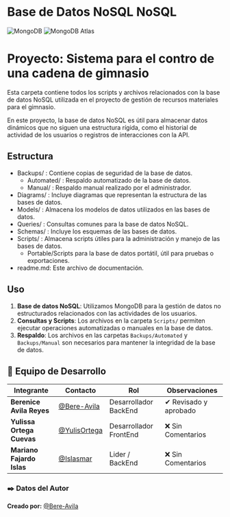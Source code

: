 # Base de Datos NoSQL NoSQL 
![MongoDB](https://img.shields.io/badge/MongoDB-47A248?style=for-the-badge&logo=mongodb&logoColor=white) ![MongoDB Atlas](https://img.shields.io/badge/MongoDB_Atlas-47A248?style=for-the-badge&logo=mongodb&logoColor=white)


#  Proyecto: Sistema para el contro de una cadena de gimnasio 

Esta carpeta contiene todos los scripts y archivos relacionados con la base de datos NoSQL utilizada en el proyecto de gestión de recursos materiales para el gimnasio.

En este proyecto, la base de datos NoSQL es útil para almacenar datos dinámicos que no siguen una estructura rígida, como el historial de actividad de los usuarios o registros de interacciones con la API.

## Estructura

- Backups/ : Contiene copias de seguridad de la base de datos.
  - Automated/ : Respaldo automatizado de la base de datos.
  - Manual/ : Respaldo manual realizado por el administrador.
- Diagrams/ : Incluye diagramas que representan la estructura de las bases de datos.
- Models/ : Almacena los modelos de datos utilizados en las bases de datos.
- Queries/ : Consultas comunes para la base de datos NoSQL.
- Schemas/ :  Incluye los esquemas de las bases de datos.
- Scripts/ : Almacena scripts útiles para la administración y manejo de las bases de datos.
  - Portable/Scripts para la base de datos portátil, útil para pruebas o exportaciones.
- readme.md: Este archivo de documentación.


## Uso

1. **Base de datos NoSQL**: Utilizamos MongoDB para la gestión de datos no estructurados relacionados con las actividades de los usuarios.
2. **Consultas y Scripts**: Los archivos en la carpeta `Scripts/` permiten ejecutar operaciones automatizadas o manuales en la base de datos.
3. **Respaldo**: Los archivos en las carpetas `Backups/Automated` y `Backups/Manual` son necesarios para mantener la integridad de la base de datos.

## 👥 Equipo de Desarrollo
| Integrante | Contacto | Rol | Observaciones |
|------------|--------|---|---|
| **Berenice Avila Reyes** | [@Bere-Avila](https://github.com/Bere-Avila) | Desarrollador BackEnd | ✔ Revisado y aprobado |
| **Yulissa Ortega Cuevas** | [@YulisOrtega](https://github.com/YulisOrtega) | Desarrollador FrontEnd | ❌ Sin Comentarios |
| **Mariano Fajardo Islas** | [@Islasmar](https://github.com/Islasmar) | Lider / BackEnd| ❌ Sin Comentarios |


### ✒️ **Datos del Autor**  
**Creado por:** [@Bere-Avila](https://github.com/Bere-Avila) 